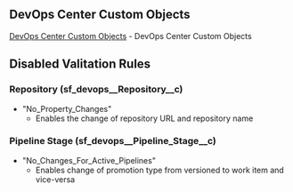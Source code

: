 ## DevOps Center Custom Objects
[DevOps Center Custom Objects](https://developer.salesforce.com/docs/atlas.en-us.devops_center_dev.meta/devops_center_dev/devops_center_dev_customobjects.htm) - DevOps Center Custom Objects


## Disabled Valitation Rules
### Repository (sf_devops__Repository__c)
- "No_Property_Changes"
    + Enables the change of repository URL and repository name

### Pipeline Stage (sf_devops__Pipeline_Stage__c)
- "No_Changes_For_Active_Pipelines"
    + Enables change of promotion type from versioned to work item and vice-versa

